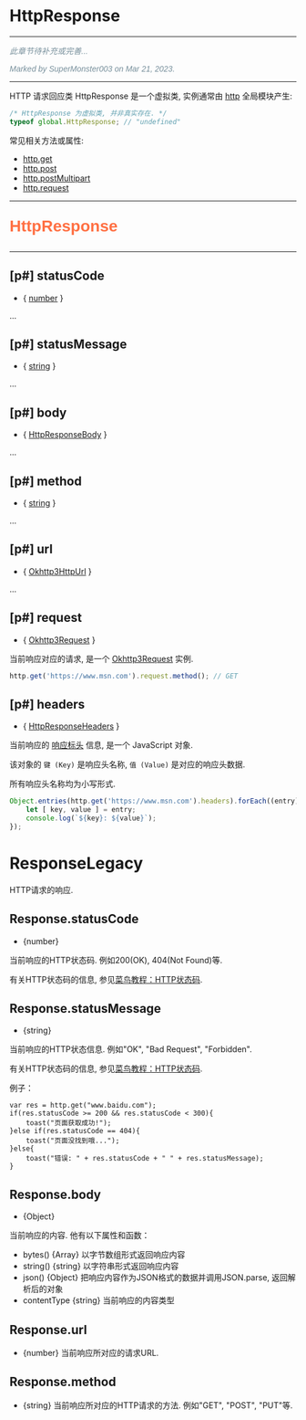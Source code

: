 # HttpResponse

---

<p style="font: italic 1em sans-serif; color: #78909C">此章节待补充或完善...</p>
<p style="font: italic 1em sans-serif; color: #78909C">Marked by SuperMonster003 on Mar 21, 2023.</p>

---

HTTP 请求回应类 HttpResponse 是一个虚拟类, 实例通常由 [http](http) 全局模块产生:

```js
/* HttpResponse 为虚拟类, 并非真实存在. */
typeof global.HttpResponse; // "undefined"
```

常见相关方法或属性:

- [http.get](http#m-get)
- [http.post](http#m-post)
- [http.postMultipart](http#m-postmultipart)
- [http.request](http#m-request)

---

<p style="font: bold 2em sans-serif; color: #FF7043">HttpResponse</p>

---

## [p#] statusCode

- { [number](dataTypes#number) }

...

## [p#] statusMessage

- { [string](dataTypes#string) }

...

## [p#] body

- { [HttpResponseBody](httpResponseBodyType) }

...

## [p#] method

- { [string](dataTypes#string) }

...

## [p#] url

- { [Okhttp3HttpUrl](okhttp3HttpUrlType) }

...

## [p#] request

- { [Okhttp3Request](okhttp3RequestType) }

当前响应对应的请求, 是一个 [Okhttp3Request](okhttp3RequestType) 实例.

```js
http.get('https://www.msn.com').request.method(); // GET
```

## [p#] headers

- { [HttpResponseHeaders](httpResponseHeadersType) }

当前响应的 [响应标头](httpHeaderGlossary#响应标头) 信息, 是一个 JavaScript 对象.

该对象的 `键 (Key)` 是响应头名称, `值 (Value)` 是对应的响应头数据.

所有响应头名称均为小写形式.

```js
Object.entries(http.get('https://www.msn.com').headers).forEach((entry) => {
    let [ key, value ] = entry;
    console.log(`${key}: ${value}`);
});
```

# ResponseLegacy

HTTP请求的响应.

## Response.statusCode

* {number}

当前响应的HTTP状态码. 例如200(OK), 404(Not Found)等.

有关HTTP状态码的信息, 参见[菜鸟教程：HTTP状态码](http://www.runoob.com/http/http-status-codes.html).

## Response.statusMessage

* {string}

当前响应的HTTP状态信息. 例如"OK", "Bad Request", "Forbidden".

有关HTTP状态码的信息, 参见[菜鸟教程：HTTP状态码](http://www.runoob.com/http/http-status-codes.html).

例子：

```
var res = http.get("www.baidu.com");
if(res.statusCode >= 200 && res.statusCode < 300){
	toast("页面获取成功!");
}else if(res.statusCode == 404){
	toast("页面没找到哦...");
}else{
	toast("错误: " + res.statusCode + " " + res.statusMessage);
}
```

## Response.body

* {Object}

当前响应的内容. 他有以下属性和函数：

* bytes() {Array} 以字节数组形式返回响应内容
* string() {string} 以字符串形式返回响应内容
* json() {Object} 把响应内容作为JSON格式的数据并调用JSON.parse, 返回解析后的对象
* contentType {string} 当前响应的内容类型

## Response.url

* {number}
  当前响应所对应的请求URL.

## Response.method

* {string}
  当前响应所对应的HTTP请求的方法. 例如"GET", "POST", "PUT"等.

